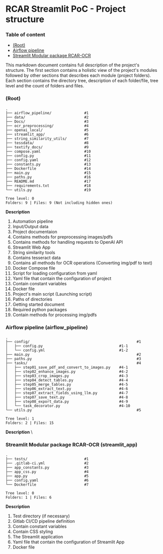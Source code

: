 # RCAR Streamlit PoC - Project structure
### Table of content

- [(Root)](#root)
- [Airflow pipeline](#airflow-pipeline-airflow_pipeline)
- [Streamlit Modular package RCAR-OCR](#streamlit-modular-package-rcar-ocr-streamlit_app)

This markdown document contains full description of the project's structure. The first section contains a holistic view of the project's modules followed by other sections that describes each module (project folders). Each section contains the directory tree, description of each folder/file, tree level and the count of folders and files.

###  (Root)

    .
    ├── airflow_pipeline/               #1
    ├── data/                           #2
    ├── Docs/                           #3 
    ├── ocr_preprocessing/              #4
    ├── openai_local/                   #5
    ├── streamlit_app/                  #6
    ├── string_similarity_utils/        #7
    ├── tessdata/                       #8
    ├── textify_docs/                   #9
    ├── compose.yaml                    #10
    ├── config.py                       #11
    ├── config.yaml                     #12
    ├── constants.py                    #13
    ├── Dockerfile                      #14
    ├── main.py                         #15
    ├── paths.py                        #16
    ├── README.md                       #17
    ├── requirements.txt                #18
    └── utils.py                        #19
    
    Tree level: 0
    Folders: 9 | Files: 9 (Not including hidden ones)

**Description**
1. Automation pipeline
2. Input/Output data
3. Project documentaion 
4. Contains methods for preprocessing images/pdfs
5. Contains methods for handling requests to OpenAI API
6. Streamlit Web App
7. String similarity tools
8. Contains tesseract data
9. Contains all methods for OCR operations (Converting img/pdf to text)
10. Docker Compose file
11. Script for loading configuration from yaml
12. Yaml file that contain the configuration of project
13. Contain constant variables
14. Docker file
15. Project's main script (Launching script)
16. Paths of directories
17. Getting started document
18. Required python packages
19. Contain methods for processing img/pdfs

### Airflow pipeline (airflow_pipeline)

    .
    ├── config/                                                 #1
    │   ├── config.py                                   #1-1
    │   └── config.yml                                  #1-2
    ├── main.py                                                 #2
    ├── paths.py                                                #3
    ├── tasks/                                                  #4
    │   ├── step01_save_pdf_and_convert_to_images.py    #4-1
    │   ├── step02_enhance_images.py                    #4-2
    │   ├── step03_crop_images.py                       #4-3
    │   ├── step04_detect_tables.py                     #4-4
    │   ├── step05_merge_tables.py                      #4-5
    │   ├── step06_extract_text.py                      #4-6
    │   ├── step07_extract_fields_using_llm.py          #4-7
    │   ├── step07_save_text.py                         #4-8
    │   ├── step08_export_data.py                       #4-9
    │   └── task_decorator.py                           #4-10
    └── utils.py                                                #5

    Tree level: 1
    Folders: 2 | Files: 15

**Description** \

### Streamlit Modular package RCAR-OCR (streamlit_app)

    .
    ├── tests/                          #1
    ├── .gitlab-ci.yml                  #2
    ├── app_constants.py                #3
    ├── app_css.py                      #4
    ├── app.py                          #5
    ├── config.yaml                     #6
    └── Dockerfile                      #7
    
    Tree level: 0
    Folders: 1 | Files: 6

**Description**
1. Test directory (if necessary)
2. Gitlab CI/CD pipeline definition
3. Contain constant variables
4. Contain CSS styling
5. The Streamlit application
6. Yaml file that contain the configuration of Streamlit App
7. Docker file